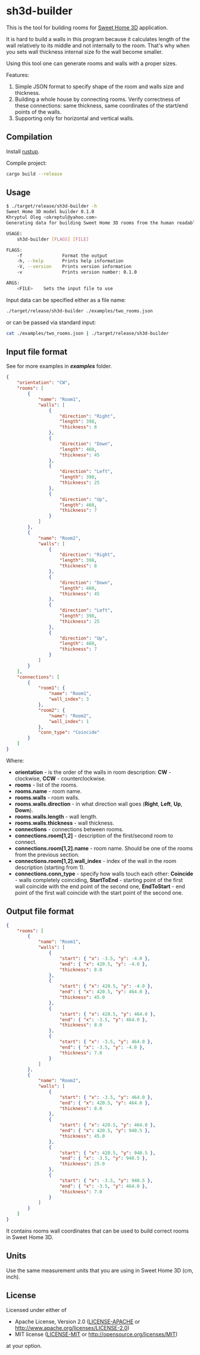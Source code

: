 # sh3d-builder

This is the tool for building rooms for [Sweet Home 3D](http://www.sweethome3d.com/) application.

It is hard to build a walls in this program because it calculates length of the wall relatively to its middle and not internally to the room.
That's why when you sets wall thickness internal size fo the wall become smaller.

Using this tool one can generate rooms and walls with a proper sizes.

Features:

1. Simple JSON format to specify shape of the room and walls size and thickness.
2. Building a whole house by connecting rooms. Verify correctness of these connections: same thickness, same coordinates of the start/end points of the walls.
3. Supporting only for horizontal and vertical walls.

## Compilation

Install [rustup](https://rustup.rs/).

Compile project:

```bash
cargo build --release
```

## Usage

```bash
$ ./target/release/sh3d-builder -h
Sweet Home 3D model builder 0.1.0
Khryptul Oleg <okreptul@yahoo.com>
Generating data for building Sweet Home 3D rooms from the human readable description.

USAGE:
    sh3d-builder [FLAGS] [FILE]

FLAGS:
    -f               Format the output
    -h, --help       Prints help information
    -V, --version    Prints version information
    -v               Prints version number: 0.1.0

ARGS:
    <FILE>    Sets the input file to use
```

Input data can be specified either as a file name:

```bash
./target/release/sh3d-builder ./examples/two_rooms.json
```

or can be passed via standard input:

```bash
cat ./examples/two_rooms.json | ./target/release/sh3d-builder
```

## Input file format

See for more examples in **_examples_** folder.

```json
{
    "orientation": "CW",
    "rooms": [
        {
            "name": "Room1",
            "walls": [
                {
                    "direction": "Right",
                    "length": 398,
                    "thickness": 8
                },
                {
                    "direction": "Down",
                    "length": 460,
                    "thickness": 45
                },
                {
                    "direction": "Left",
                    "length": 398,
                    "thickness": 25
                },
                {
                    "direction": "Up",
                    "length": 460,
                    "thickness": 7
                }
            ]
        },
        {
            "name": "Room2",
            "walls": [
                {
                    "direction": "Right",
                    "length": 398,
                    "thickness": 8
                },
                {
                    "direction": "Down",
                    "length": 460,
                    "thickness": 45
                },
                {
                    "direction": "Left",
                    "length": 398,
                    "thickness": 25
                },
                {
                    "direction": "Up",
                    "length": 460,
                    "thickness": 7
                }
            ]
        }
    ],
    "connections": [
        {
            "room1": {
                "name": "Room1",
                "wall_index": 3
            },
            "room2": {
                "name": "Room2",
                "wall_index": 1
            },
            "conn_type": "Coincide"
        }
    ]
}
```

Where:

* **orientation** - is the order of the walls in room description: **CW** -clockwise, **CCW** - counterclockwise.
* **rooms** - list of the rooms.
* **rooms.name** -  room name.
* **rooms.walls** - room walls.
* **rooms.walls.direction** - in what direction wall goes (**Right**, **Left**, **Up**, **Down**).
* **rooms.walls.length** - wall length.
* **rooms.walls.thickness** - wall thickness.
* **connections** - connections between rooms.
* **connections.room[1,2]** - description of the first/second room to connect.
* **connections.room[1,2].name** - room name. Should be one of the rooms from the previous section.
* **connections.room[1,2].wall_index** - index of the wall in the room description (starting from 1).
* **connections.conn_type** - specify how walls touch each other: **Coincide** - walls completely coinciding, **StartToEnd** - starting point of the first wall coincide with the end point of the second one, **EndToStart** - end point of the first wall coincide with the start point of the second one.

## Output file format

```json
{
    "rooms": [
        {
            "name": "Room1",
            "walls": [
                {
                    "start": { "x": -3.5, "y": -4.0 },
                    "end": { "x": 420.5, "y": -4.0 },
                    "thickness": 8.0
                },
                {
                    "start": { "x": 420.5, "y": -4.0 },
                    "end": { "x": 420.5, "y": 464.0 },
                    "thickness": 45.0
                },
                {
                    "start": { "x": 420.5, "y": 464.0 },
                    "end": { "x": -3.5, "y": 464.0 },
                    "thickness": 8.0
                },
                {
                    "start": { "x": -3.5, "y": 464.0 },
                    "end": { "x": -3.5, "y": -4.0 },
                    "thickness": 7.0
                }
            ]
        },
        {
            "name": "Room2",
            "walls": [
                {
                    "start": { "x": -3.5, "y": 464.0 },
                    "end": { "x": 420.5, "y": 464.0 },
                    "thickness": 8.0
                },
                {
                    "start": { "x": 420.5, "y": 464.0 },
                    "end": { "x": 420.5, "y": 940.5 },
                    "thickness": 45.0
                },
                {
                    "start": { "x": 420.5, "y": 940.5 },
                    "end": { "x": -3.5, "y": 940.5 },
                    "thickness": 25.0
                },
                {
                    "start": { "x": -3.5, "y": 940.5 },
                    "end": { "x": -3.5, "y": 464.0 },
                    "thickness": 7.0
                }
            ]
        }
    ]
}
```

It contains rooms wall coordinates that can be used to build correct rooms in Sweet Home 3D.

## Units

Use the same measurement units that you are using in Sweet Home 3D (cm, inch).

## License

Licensed under either of

- Apache License, Version 2.0 ([LICENSE-APACHE](LICENSE-APACHE) or
  http://www.apache.org/licenses/LICENSE-2.0)
- MIT license ([LICENSE-MIT](LICENSE-MIT) or http://opensource.org/licenses/MIT)

at your option.
